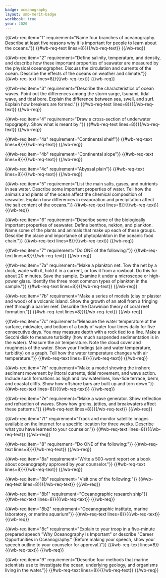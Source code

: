 ```yaml
---
badge: oceanography
layout: smb-merit-badge
workbook: true
year: 2020
---
```



{{#wb-req item="1" requirement="Name four branches of oceanography. Describe at least five reasons why it is important for people to learn about the oceans."}}
{{#wb-req-text lines=8}}{{/wb-req-text}}
{{/wb-req}}

{{#wb-req item="2" requirement="Define salinity, temperature, and density, and describe how these important properties of seawater are measured by the physical oceanographer. Discuss the circulation and currents of the ocean. Describe the effects of the oceans on weather and climate."}}
{{#wb-req-text lines=8}}{{/wb-req-text}}
{{/wb-req}}

{{#wb-req item="3" requirement="Describe the characteristics of ocean waves. Point out the differences among the storm surge, tsunami, tidal wave, and tidal bore. Explain the difference between sea, swell, and surf. Explain how breakers are formed."}}
{{#wb-req-text lines=8}}{{/wb-req-text}}
{{/wb-req}}

{{#wb-req item="4" requirement="Draw a cross-section of underwater topography. Show what is meant by:"}}
{{#wb-req-text lines=8}}{{/wb-req-text}}
{{/wb-req}}

{{#wb-req item="4a" requirement="Continental shelf"}}
{{#wb-req-text lines=8}}{{/wb-req-text}}
{{/wb-req}}

{{#wb-req item="4b" requirement="Continental slope"}}
{{#wb-req-text lines=8}}{{/wb-req-text}}
{{/wb-req}}

{{#wb-req item="4c" requirement="Abyssal plain"}}
{{#wb-req-text lines=8}}{{/wb-req-text}}
{{/wb-req}}

{{#wb-req item="5" requirement="List the main salts, gases, and nutrients in sea water. Describe some important properties of water. Tell how the animals and plants of the ocean affect the chemical composition of seawater. Explain how differences in evaporation and precipitation affect the salt content of the oceans."}}
{{#wb-req-text lines=8}}{{/wb-req-text}}
{{/wb-req}}

{{#wb-req item="6" requirement="Describe some of the biologically important properties of seawater. Define benthos, nekton, and plankton. Name some of the plants and animals that make up each of these groups. Describe the place and importance of phytoplankton in the oceanic food chain."}}
{{#wb-req-text lines=8}}{{/wb-req-text}}
{{/wb-req}}

{{#wb-req item="7" requirement="Do ONE of the following:"}}
{{#wb-req-text lines=8}}{{/wb-req-text}}
{{/wb-req}}

{{#wb-req item="7a" requirement="Make a plankton net. Tow the net by a dock, wade with it, hold it in a current, or tow it from a rowboat. Do this for about 20 minutes. Save the sample. Examine it under a microscope or high-power glass. Identify the three most common types of plankton in the sample."}}
{{#wb-req-text lines=8}}{{/wb-req-text}}
{{/wb-req}}

{{#wb-req item="7b" requirement="Make a series of models (clay or plaster and wood) of a volcanic island. Show the growth of an atoll from a fringing reef through a barrier reef. Describe the Darwinian theory of coral reef formation."}}
{{#wb-req-text lines=8}}{{/wb-req-text}}
{{/wb-req}}

{{#wb-req item="7c" requirement="Measure the water temperature at the surface, midwater, and bottom of a body of water four times daily for five consecutive days. You may measure depth with a rock tied to a line. Make a Secchi disk to measure turbidity (how much suspended sedimentation is in the water). Measure the air temperature. Note the cloud cover and roughness of the water. Show your findings (air and water temperature, turbidity) on a graph. Tell how the water temperature changes with air temperature."}}
{{#wb-req-text lines=8}}{{/wb-req-text}}
{{/wb-req}}

{{#wb-req item="7d" requirement="Make a model showing the inshore sediment movement by littoral currents, tidal movement, and wave action. Include such formations as high and low waterlines, low-tide terrace, berm, and coastal cliffs. Show how offshore bars are built up and torn down."}}
{{#wb-req-text lines=8}}{{/wb-req-text}}
{{/wb-req}}

{{#wb-req item="7e" requirement="Make a wave generator. Show reflection and refraction of waves. Show how groins, jetties, and breakwaters affect these patterns."}}
{{#wb-req-text lines=8}}{{/wb-req-text}}
{{/wb-req}}

{{#wb-req item="7f" requirement="Track and monitor satellite images available on the Internet for a specific location for three weeks. Describe what you have learned to your counselor."}}
{{#wb-req-text lines=8}}{{/wb-req-text}}
{{/wb-req}}

{{#wb-req item="8" requirement="Do ONE of the following:"}}
{{#wb-req-text lines=8}}{{/wb-req-text}}
{{/wb-req}}

{{#wb-req item="8a" requirement="Write a 500-word report on a book about oceanography approved by your counselor."}}
{{#wb-req-text lines=8}}{{/wb-req-text}}
{{/wb-req}}

{{#wb-req item="8b" requirement="Visit one of the following:"}}
{{#wb-req-text lines=8}}{{/wb-req-text}}
{{/wb-req}}

{{#wb-req item="8b1" requirement="Oceanographic research ship"}}
{{#wb-req-text lines=8}}{{/wb-req-text}}
{{/wb-req}}

{{#wb-req item="8b2" requirement="Oceanographic institute, marine laboratory, or marine aquarium"}}
{{#wb-req-text lines=8}}{{/wb-req-text}}
{{/wb-req}}

{{#wb-req item="8c" requirement="Explain to your troop in a five-minute prepared speech "Why Oceanography Is Important" or describe "Career Opportunities in Oceanography." (Before making your speech, show your speech outline to your counselor for approval.)"}}
{{#wb-req-text lines=8}}{{/wb-req-text}}
{{/wb-req}}

{{#wb-req item="9" requirement="Describe four methods that marine scientists use to investigate the ocean, underlying geology, and organisms living in the water."}}
{{#wb-req-text lines=8}}{{/wb-req-text}}
{{/wb-req}}
